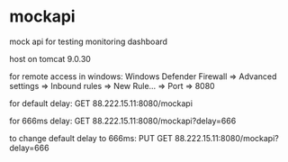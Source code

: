 # mockapi
mock api for testing monitoring dashboard

host on tomcat 9.0.30 

for remote access in windows: Windows Defender Firewall => Advanced settings => Inbound rules => New Rule... => Port => 8080

for default delay: GET 88.222.15.11:8080/mockapi

for 666ms delay: GET 88.222.15.11:8080/mockapi?delay=666

to change default delay to 666ms: PUT GET 88.222.15.11:8080/mockapi?delay=666
